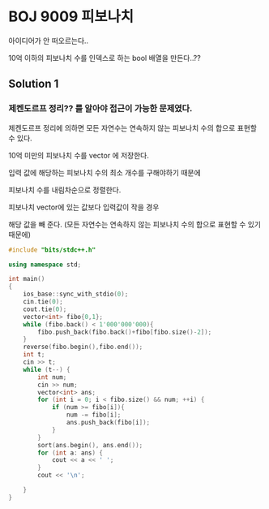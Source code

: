 ﻿# BOJ 9009 피보나치

아이디어가 안 떠오르는다..

10억 이하의 피보나치 수를 인덱스로 하는 bool 배열을 만든다..??



## Solution 1

### 제켄도르프 정리?? 를 알아야 접근이 가능한 문제였다.

제켄도르프 정리에 의하면 모든 자연수는 연속하지 않는 피보나치 수의 합으로 표현할 수 있다.

10억 미만의 피보나치 수를 vector 에 저장한다.

입력 값에 해당하는 피보나치 수의 최소 개수를 구해야하기 때문에

피보나치 수를 내림차순으로 정렬한다.

피보나치 vector에 있는 값보다 입력값이 작을 경우

해당 값을 빼 준다. (모든 자연수는 연속하지 않는 피보나치 수의 합으로 표현할 수 있기 때문에)

```c++
#include "bits/stdc++.h"

using namespace std;

int main()
{
    ios_base::sync_with_stdio(0);
    cin.tie(0);
    cout.tie(0);
    vector<int> fibo{0,1};
    while (fibo.back() < 1'000'000'000){
        fibo.push_back(fibo.back()+fibo[fibo.size()-2]);
    }
    reverse(fibo.begin(),fibo.end());
    int t;
    cin >> t;
    while (t--) {
        int num;
        cin >> num;
        vector<int> ans;
        for (int i = 0; i < fibo.size() && num; ++i) {
            if (num >= fibo[i]){
                num -= fibo[i];
                ans.push_back(fibo[i]);
            }
        }
        sort(ans.begin(), ans.end());
        for (int a: ans) {
            cout << a << ' ';
        }
        cout << '\n';

    }
}
```
